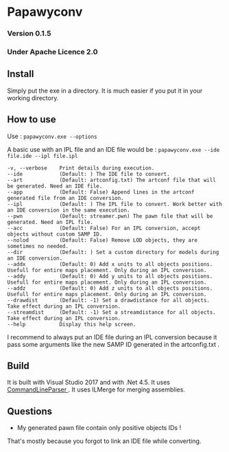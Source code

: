 
Papawyconv
===

### Version 0.1.5
### Under Apache Licence 2.0

Install
---

Simply put the exe in a directory. It is much easier if you put it in your working directory.

How to use
---

Use : `papawyconv.exe --options`

A basic use with an IPL file and an IDE file would be :
`papawyconv.exe --ide file.ide --ipl file.ipl`

```
-v, --verbose    Print details during execution.
--ide            (Default: ) The IDE file to convert.
--art            (Default: artconfig.txt) The artconf file that will be generated. Need an IDE file.
--app            (Default: False) Append lines in the artconf generated file from an IDE conversion.
--ipl            (Default: ) The IPL file to convert. Work better with an IDE conversion in the same execution.
--pwn            (Default: streamer.pwn) The pawn file that will be generated. Need an IPL file.
--acc            (Default: False) For an IPL conversion, accept objects without custom SAMP ID.
--nolod          (Default: False) Remove LOD objects, they are sometimes no needed.
--dir            (Default: ) Set a custom directory for models during an IDE conversion.
--addx           (Default: 0) Add x units to all objects positions. Usefull for entire maps placement. Only during an IPL conversion.
--addy           (Default: 0) Add y units to all objects positions. Usefull for entire maps placement. Only during an IPL conversion.
--addz           (Default: 0) Add z units to all objects positions. Usefull for entire maps placement. Only during an IPL conversion.
--drawdist       (Default: -1) Set a drawdistance for all objects. Take effect during an IPL conversion.
--streamdist     (Default: -1) Set a streamdistance for all objects. Take effect during an IPL conversion.
--help           Display this help screen.
```
I recommend to always put an IDE file during an IPL conversion because it pass some arguments like the new SAMP ID generated in the artconfig.txt .

Build
---

It is built with Visual Studio 2017 and with .Net 4.5.
It uses [CommandLineParser ](https://github.com/gsscoder/commandline).
It uses ILMerge for merging assemblies.

Questions
---

- My generated pawn file contain only positive objects IDs !

That's mostly because you forgot to link an IDE file while converting.

